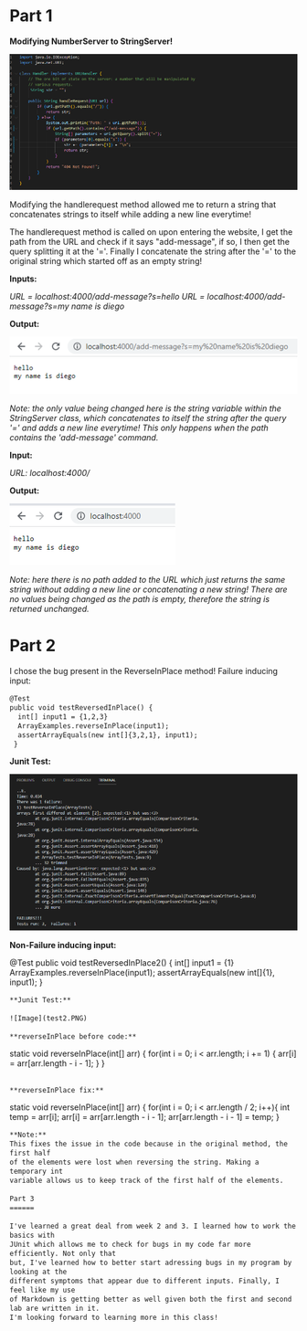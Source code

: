 Part 1
======
**Modifying NumberServer to StringServer!**

![Image](string.PNG)

Modifying the handlerequest method allowed me to return a string that concatenates 
strings to itself while adding a new line everytime!

The handlerequest method is called on upon entering the website, 
I get the path from the URL and check if it says "add-message", if so,
I then get the query splitting it at the '='. Finally I concatenate the string after the '='
to the original string which started off as an empty string!

**Inputs:**

*URL = localhost:4000/add-message?s=hello*
*URL = localhost:4000/add-message?s=my name is diego*

**Output:**

![Image](screenshot1.PNG)


*Note: the only value being changed here is the string variable within the StringServer class,
which concatenates to itself the string after the query '=' and adds a new line everytime! This 
only happens when the path contains the 'add-message' command.*

**Input:**

*URL: localhost:4000/*

**Output:**

![Image](screenshot2.PNG)

*Note: here there is no path added to the URL which just returns the same string without
adding a new line or concatenating a new string! There are no values being changed as the path
is empty, therefore the string is returned unchanged.* 

Part 2
======

I chose the bug present in the ReverseInPlace method!
Failure inducing input:
```
@Test
public void testReversedInPlace() {
  int[] input1 = {1,2,3}
  ArrayExamples.reverseInPlace(input1);
  assertArrayEquals(new int[]{3,2,1}, input1);
 }
 ```
 **Junit Test:**
 
 ![Image](test1.PNG)
 
 **Non-Failure inducing input:**
 
 @Test
public void testReversedInPlace2() {
  int[] input1 = {1}
  ArrayExamples.reverseInPlace(input1);
  assertArrayEquals(new int[]{1}, input1);
 }
 ```
 **Junit Test:**
 
 ![Image](test2.PNG)
 
 **reverseInPlace before code:**
 ```
 static void reverseInPlace(int[] arr) {
    for(int i = 0; i < arr.length; i += 1) {
      arr[i] = arr[arr.length - i - 1];
    }
  }
  ```
  
  **reverseInPlace fix:**
  ```
  static void reverseInPlace(int[] arr) {
    for(int i = 0; i < arr.length / 2; i++){
      int temp = arr[i];
      arr[i] = arr[arr.length - i - 1];
      arr[arr.length - i - 1] = temp;
   }
   ```
   **Note:**
   This fixes the issue in the code because in the original method, the first half 
   of the elements were lost when reversing the string. Making a temporary int
   variable allows us to keep track of the first half of the elements.
   
   Part 3
   ======
   
   I've learned a great deal from week 2 and 3. I learned how to work the basics with 
   JUnit which allows me to check for bugs in my code far more efficiently. Not only that
   but, I've learned how to better start adressing bugs in my program by looking at the
   different symptoms that appear due to different inputs. Finally, I feel like my use
   of Markdown is getting better as well given both the first and second lab are written in it.
   I'm looking forward to learning more in this class!
 

